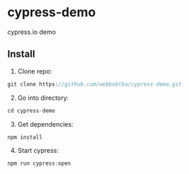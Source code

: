 # cypress-demo
cypress.io demo

## Install

1. Clone repo:
```js
git clone https://github.com/webbobtba/cypress-demo.git
```

2. Go into directory:
```js
cd cypress-demo
```

3. Get dependencies:
```js
npm install
```

4. Start cypress:
```js
npm run cypress:open
```
